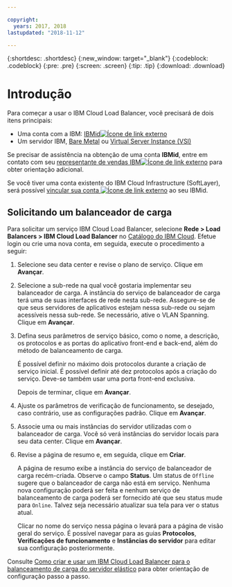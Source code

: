```yaml
---

copyright:
  years: 2017, 2018
lastupdated: "2018-11-12"

---
```


{:shortdesc: .shortdesc}
{:new_window: target="_blank"}
{:codeblock: .codeblock}
{:pre: .pre}
{:screen: .screen}
{:tip: .tip}
{:download: .download}


# Introdução
Para começar a usar o IBM Cloud Load Balancer, você precisará de dois itens principais:

* Uma conta com a IBM: [IBMid![Ícone de link externo](../../icons/launch-glyph.svg "Ícone de link externo")](https://www.ibm.com/account/us-en/signup/register.html)
* Um servidor IBM, [Bare Metal](/docs/bare-metal/about.html#getting-started-with-bare-metal-servers) ou [Virtual Server Instance (VSI)](/docs/vsi/vsi_index.html#getting-started-with-virtual-servers)

Se precisar de assistência na obtenção de uma conta **IBMid**, entre em contato com seu [representante de vendas IBM![Ícone de link externo](../../icons/launch-glyph.svg "Ícone de link externo")](https://www.ibm.com/cloud-computing/bluemix/contact-us) para obter orientação adicional.

Se você tiver uma conta existente do IBM Cloud Infrastructure (SoftLayer), será possível [vincular sua conta ![Ícone de link externo](../../icons/launch-glyph.svg "Ícone de link externo")](/docs/account/softlayerlink.html#link_user_account) ao seu IBMid.

## Solicitando um balanceador de carga

Para solicitar um serviço IBM Cloud Load Balancer, selecione **Rede > Load Balancers > IBM Cloud Load Balancer** no [Catálogo do IBM Cloud](https://console.bluemix.net/catalog/infrastructure/load-balancer-group). Efetue login ou crie uma nova conta, em seguida, execute o procedimento a seguir:

1. Selecione seu data center e revise o plano de serviço. Clique em **Avançar**.
2. Selecione a sub-rede na qual você gostaria implementar seu balanceador de carga. A instância do serviço de balanceador de carga terá uma de suas interfaces de rede nesta sub-rede. Assegure-se de que seus servidores de aplicativos estejam nessa sub-rede ou sejam acessíveis nessa sub-rede. Se necessário, ative o VLAN Spanning. Clique em **Avançar**.
3. Defina seus parâmetros de serviço básico, como o nome, a descrição, os protocolos e as portas do aplicativo front-end e back-end, além do método de balanceamento de carga. 

	É possível definir no máximo dois protocolos durante a criação de serviço inicial. É possível definir até dez protocolos após a criação do serviço. Deve-se também usar uma porta front-end exclusiva. 
	
	Depois de terminar, clique em **Avançar**.
	
4. Ajuste os parâmetros de verificação de funcionamento, se desejado, caso contrário, use as configurações padrão. Clique em **Avançar**.
5. Associe uma ou mais instâncias do servidor utilizadas com o balanceador de carga. Você só verá instâncias do servidor locais para seu data center. Clique em **Avançar**.
6. Revise a página de resumo e, em seguida, clique em **Criar**.

	A página de resumo exibe a instância do serviço de balanceador de carga recém-criada. Observe o campo **Status**. Um status de `Offline` sugere que o balanceador de carga não está em serviço. Nenhuma nova configuração poderá ser feita e nenhum serviço de balanceamento de carga poderá ser fornecido até que seu status mude para `Online`. Talvez seja necessário atualizar sua tela para ver o status atual.

	Clicar no nome do serviço nessa página o levará para a página de visão geral do serviço. É possível navegar para as guias **Protocolos**, **Verificações de funcionamento** e **Instâncias do servidor** para editar sua configuração posteriormente.

Consulte [Como criar e usar um IBM Cloud Load Balancer para o balanceamento de carga do servidor elástico](reliability-guide.html) para obter orientação de configuração passo a passo.
